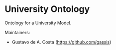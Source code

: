 # University Ontology

Ontology for a University Model.

Maintainers:
- Gustavo de A. Costa (https://github.com/gassis)
